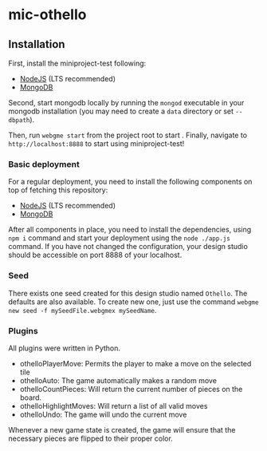 # mic-othello
## Installation
First, install the miniproject-test following:
- [NodeJS](https://nodejs.org/en/) (LTS recommended)
- [MongoDB](https://www.mongodb.com/)

Second, start mongodb locally by running the `mongod` executable in your mongodb installation (you may need to create a `data` directory or set `--dbpath`).

Then, run `webgme start` from the project root to start . Finally, navigate to `http://localhost:8888` to start using miniproject-test!

### Basic deployment
For a regular deployment, you need to install the following components on top of fetching this repository:
- [NodeJS](https://nodejs.org/en/) (LTS recommended)
- [MongoDB](https://www.mongodb.com/)

After all components in place, you need to install the dependencies, using `npm i` command and start your deployment 
using the `node ./app.js` command. If you have not changed the configuration, your design studio should be accessible on 
port 8888 of your localhost.


### Seed
There exists one seed created for this design studio named `Othello`. The defaults are also available. 
To create new one, just use the command `webgme new seed -f mySeedFile.webgmex mySeedName`.

### Plugins
All plugins were written in Python.
- othelloPlayerMove: Permits the player to make a move on the selected tile
- othelloAuto: The game automatically makes a random move
- othelloCountPieces: Will return the current number of pieces on the board.
- othelloHighlightMoves: Will return a list of all valid moves
- othelloUndo: The game will undo the current move

Whenever a new game state is created, the game will ensure that the necessary pieces are flipped to their proper color.
